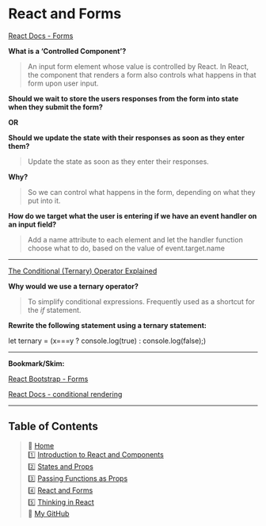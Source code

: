 # React and Forms

[React Docs - Forms](https://reactjs.org/docs/forms.html)

**What is a ‘Controlled Component’?**

> An input form element whose value is controlled by React. In React, the component that renders a form also controls what happens in that form upon user input.

**Should we wait to store the users responses from the form into state when they submit the form?**

**OR**

**Should we update the state with their responses as soon as they enter them?**

> Update the state as soon as they enter their responses.

**Why?**

> So we can control what happens in the form, depending on what they put into it.

**How do we target what the user is entering if we have an event handler on an input field?**

> Add a name attribute to each element and let the handler function choose what to do, based on the value of event.target.name

_____

[The Conditional (Ternary) Operator Explained](https://codeburst.io/javascript-the-conditional-ternary-operator-explained-cac7218beeff)

**Why would we use a ternary operator?**

> To simplify conditional expressions. Frequently used as a shortcut for the *if* statement.

**Rewrite the following statement using a ternary statement:**

   let ternary = (x===y ? console.log(true) : console.log(false);)

_____

**Bookmark/Skim:**

[React Bootstrap - Forms](https://react-bootstrap.github.io/components/forms/)

[React Docs - conditional rendering](https://reactjs.org/docs/conditional-rendering.html)

_____

## Table of Contents

> 🏡 [Home](README.md) <br>
> 1️⃣ [Introduction to React and Components](read01.md)<br>
> 2️⃣ [States and Props](read02.md)<br>
> 3️⃣ [Passing Functions as Props](read03.md)<br>
> 4️⃣ [React and Forms](read04.md)<br>
> 5️⃣ [Thinking in React](read05.md)<br>
> 🐙 [My GitHub](https://github.com/mistidinzy)

